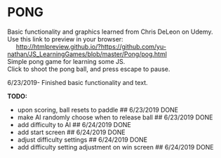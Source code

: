 # PONG
Basic functionality and graphics learned from Chris DeLeon on Udemy.  
Use this link to preview in your browser:  
&nbsp;&nbsp;&nbsp;&nbsp; http://htmlpreview.github.io/?https://github.com/yu-nathan/JS_LearningGames/blob/master/Pong/pog.html  
Simple pong game for learning some JS.  
Click to shoot the pong ball, and press escape to pause.

6/23/2019- Finished basic functionality and text.

**TODO:**  
- upon scoring, ball resets to paddle ## 6/23/2019 DONE  
- make AI randomly choose when to release ball ## 6/23/2019 DONE  
- add difficulty to AI ## 6/24/2019 DONE  
- add start screen ## 6/24/2019 DONE  
- adjust difficulty settings ## 6/24/2019 DONE  
- add difficulty setting adjustment on win screen  ## 6/24/2019 DONE

